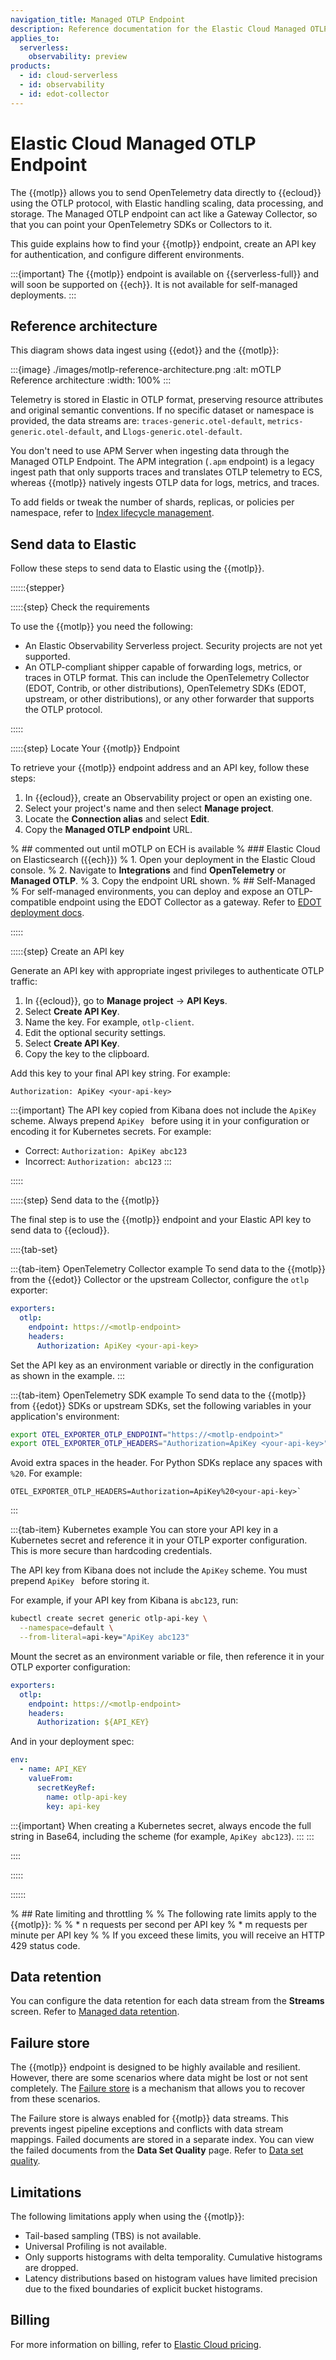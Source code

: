 ```yaml
---
navigation_title: Managed OTLP Endpoint
description: Reference documentation for the Elastic Cloud Managed OTLP Endpoint.
applies_to:
  serverless:
    observability: preview
products:
  - id: cloud-serverless
  - id: observability
  - id: edot-collector
---
```


# Elastic Cloud Managed OTLP Endpoint

The {{motlp}} allows you to send OpenTelemetry data directly to {{ecloud}} using the OTLP protocol, with Elastic handling scaling, data processing, and storage. The Managed OTLP endpoint can act like a Gateway Collector, so that you can point your OpenTelemetry SDKs or Collectors to it.

This guide explains how to find your {{motlp}} endpoint, create an API key for authentication, and configure different environments. 

:::{important}
The {{motlp}} endpoint is available on {{serverless-full}} and will soon be supported on {{ech}}. It is not available for self-managed deployments.
:::

## Reference architecture

This diagram shows data ingest using {{edot}} and the {{motlp}}:

:::{image} ./images/motlp-reference-architecture.png
:alt: mOTLP Reference architecture
:width: 100%
:::

Telemetry is stored in Elastic in OTLP format, preserving resource attributes and original semantic conventions. If no specific dataset or namespace is provided, the data streams are: `traces-generic.otel-default`, `metrics-generic.otel-default`, and L`logs-generic.otel-default`.

You don't need to use APM Server when ingesting data through the Managed OTLP Endpoint. The APM integration (`.apm` endpoint) is a legacy ingest path that only supports traces and translates OTLP telemetry to ECS, whereas {{motlp}} natively ingests OTLP data for logs, metrics, and traces.

To add fields or tweak the number of shards, replicas, or policies per namespace, refer to [Index lifecycle management](docs-content://solutions/observability/apm/index-lifecycle-management.md).

## Send data to Elastic

Follow these steps to send data to Elastic using the {{motlp}}.

::::::{stepper}

:::::{step} Check the requirements

To use the {{motlp}} you need the following:

* An Elastic Observability Serverless project. Security projects are not yet supported.
* An OTLP-compliant shipper capable of forwarding logs, metrics, or traces in OTLP format. This can include the OpenTelemetry Collector (EDOT, Contrib, or other distributions), OpenTelemetry SDKs (EDOT, upstream, or other distributions), or any other forwarder that supports the OTLP protocol.

:::::

:::::{step} Locate Your {{motlp}} Endpoint

To retrieve your {{motlp}} endpoint address and an API key, follow these steps:

1. In {{ecloud}}, create an Observability project or open an existing one.
2. Select your project's name and then select **Manage project**.
3. Locate the **Connection alias** and select **Edit**.
4. Copy the **Managed OTLP endpoint** URL.

% ## commented out until mOTLP on ECH is available
% ### Elastic Cloud on Elasticsearch ({{ech}})
% 1. Open your deployment in the Elastic Cloud console.
% 2. Navigate to **Integrations** and find **OpenTelemetry** or **Managed OTLP**.
% 3. Copy the endpoint URL shown.
% ## Self-Managed
% For self-managed environments, you can deploy and expose an OTLP-compatible endpoint using the EDOT Collector as a gateway. Refer to [EDOT deployment docs](https://www.elastic.co/docs/reference/opentelemetry/edot-collector/modes#edot-collector-as-gateway).

:::::

:::::{step} Create an API key

Generate an API key with appropriate ingest privileges to authenticate OTLP traffic:

1. In {{ecloud}}, go to **Manage project** → **API Keys**.
2. Select **Create API Key**.
3. Name the key. For example, `otlp-client`.
4. Edit the optional security settings.
5. Select **Create API Key**.
6. Copy the key to the clipboard.

Add this key to your final API key string. For example:

```
Authorization: ApiKey <your-api-key>
```

:::{important}
The API key copied from Kibana does not include the `ApiKey` scheme. Always prepend `ApiKey ` before using it in your configuration or encoding it for Kubernetes secrets. For example:

  - Correct: `Authorization: ApiKey abc123`
  - Incorrect: `Authorization: abc123`
:::

:::::

:::::{step} Send data to the {{motlp}}

The final step is to use the {{motlp}} endpoint and your Elastic API key to send data to {{ecloud}}.

::::{tab-set}

:::{tab-item} OpenTelemetry Collector example
To send data to the {{motlp}} from the {{edot}} Collector or the upstream Collector, configure the `otlp` exporter:

```yaml
exporters:
  otlp:
    endpoint: https://<motlp-endpoint>
    headers:
      Authorization: ApiKey <your-api-key>
```

Set the API key as an environment variable or directly in the configuration as shown in the example.
:::

:::{tab-item} OpenTelemetry SDK example
To send data to the {{motlp}} from {{edot}} SDKs or upstream SDKs, set the following variables in your application's environment:

```bash
export OTEL_EXPORTER_OTLP_ENDPOINT="https://<motlp-endpoint>"
export OTEL_EXPORTER_OTLP_HEADERS="Authorization=ApiKey <your-api-key>"
```

Avoid extra spaces in the header. For Python SDKs replace any spaces with `%20`. For example:

```
OTEL_EXPORTER_OTLP_HEADERS=Authorization=ApiKey%20<your-api-key>`
```
:::

:::{tab-item} Kubernetes example
You can store your API key in a Kubernetes secret and reference it in your OTLP exporter configuration. This is more secure than hardcoding credentials.

The API key from Kibana does not include the `ApiKey` scheme. You must prepend `ApiKey ` before storing it. 

For example, if your API key from Kibana is `abc123`, run:

```bash
kubectl create secret generic otlp-api-key \
  --namespace=default \
  --from-literal=api-key="ApiKey abc123"
```

Mount the secret as an environment variable or file, then reference it in your OTLP exporter configuration:

```yaml
exporters:
  otlp:
    endpoint: https://<motlp-endpoint>
    headers:
      Authorization: ${API_KEY}
```

And in your deployment spec:

```yaml
env:
  - name: API_KEY
    valueFrom:
      secretKeyRef:
        name: otlp-api-key
        key: api-key
```

:::{important}
When creating a Kubernetes secret, always encode the full string in Base64, including the scheme (for example, `ApiKey abc123`).
:::
:::

::::

:::::

::::::

% ## Rate limiting and throttling
% 
% The following rate limits apply to the {{motlp}}:
% 
% * n requests per second per API key
% * m requests per minute per API key
% 
% If you exceed these limits, you will receive an HTTP 429 status code.

## Data retention

You can configure the data retention for each data stream from the **Streams** screen. Refer to [Managed data retention](docs-content://solutions/observability/logs/streams/management/retention.md).

## Failure store

The {{motlp}} endpoint is designed to be highly available and resilient. However, there are some scenarios where data might be lost or not sent completely. The [Failure store](docs-content://manage-data/data-store/data-streams/failure-store.md) is a mechanism that allows you to recover from these scenarios.

The Failure store is always enabled for {{motlp}} data streams. This prevents ingest pipeline exceptions and conflicts with data stream mappings. Failed documents are stored in a separate index. You can view the failed documents from the **Data Set Quality** page. Refer to [Data set quality](docs-content://solutions/observability/data-set-quality-monitoring.md).

## Limitations

The following limitations apply when using the {{motlp}}:

* Tail-based sampling (TBS) is not available.
* Universal Profiling is not available.
* Only supports histograms with delta temporality. Cumulative histograms are dropped.
* Latency distributions based on histogram values have limited precision due to the fixed boundaries of explicit bucket histograms.

## Billing

For more information on billing, refer to [Elastic Cloud pricing](https://www.elastic.co/pricing/serverless-observability).